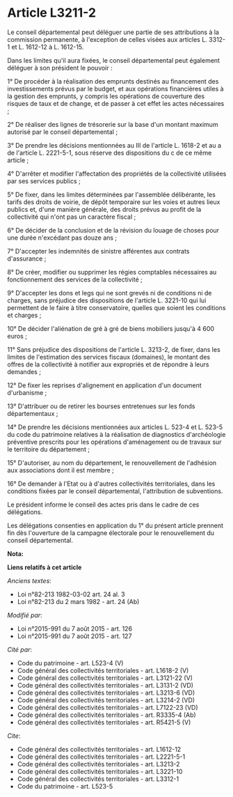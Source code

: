 # Article L3211-2

Le conseil départemental peut déléguer une partie de ses attributions à la commission permanente, à l'exception de celles
visées aux articles L. 3312-1 et L. 1612-12 à L. 1612-15. 

Dans les limites qu'il aura fixées, le conseil départemental peut également déléguer à son président le pouvoir : 

1° De procéder à la réalisation des emprunts destinés au financement des investissements prévus par le budget, et aux
opérations financières utiles à la gestion des emprunts, y compris les opérations de couverture des risques de taux et de
change, et de passer à cet effet les actes nécessaires ; 

2° De réaliser des lignes de trésorerie sur la base d'un montant maximum autorisé par le conseil départemental ; 

3° De prendre les décisions mentionnées au III de l'article L. 1618-2 et au a de l'article L. 2221-5-1, sous réserve des
dispositions du c de ce même article ; 

4° D'arrêter et modifier l'affectation des propriétés de la collectivité utilisées par ses services publics ; 

5° De fixer, dans les limites déterminées par l'assemblée délibérante, les tarifs des droits de voirie, de dépôt temporaire
sur les voies et autres lieux publics et, d'une manière générale, des droits prévus au profit de la collectivité qui n'ont
pas un caractère fiscal ; 

6° De décider de la conclusion et de la révision du louage de choses pour une durée n'excédant pas douze ans ; 

7° D'accepter les indemnités de sinistre afférentes aux contrats d'assurance ; 

8° De créer, modifier ou supprimer les régies comptables nécessaires au fonctionnement des services de la collectivité ; 

9° D'accepter les dons et legs qui ne sont grevés ni de conditions ni de charges, sans préjudice des dispositions de
l'article L. 3221-10 qui lui permettent de le faire à titre conservatoire, quelles que soient les conditions et charges ; 

10° De décider l'aliénation de gré à gré de biens mobiliers jusqu'à 4 600 euros ; 

11° Sans préjudice des dispositions de l'article L. 3213-2, de fixer, dans les limites de l'estimation des services fiscaux
(domaines), le montant des offres de la collectivité à notifier aux expropriés et de répondre à leurs demandes ; 

12° De fixer les reprises d'alignement en application d'un document d'urbanisme ; 

13° D'attribuer ou de retirer les bourses entretenues sur les fonds départementaux ; 

14° De prendre les décisions mentionnées aux articles L. 523-4 et L. 523-5 du code du patrimoine relatives à la réalisation
de diagnostics d'archéologie préventive prescrits pour les opérations d'aménagement ou de travaux sur le territoire du
département ;

15° D'autoriser, au nom du département, le renouvellement de l'adhésion aux associations dont il est membre ;

16° De demander à l'Etat ou à d'autres collectivités territoriales, dans les conditions fixées par le conseil départemental,
l'attribution de subventions.  

Le président informe le conseil des actes pris dans le cadre de ces délégations.

Les délégations consenties en application du 1° du présent article prennent fin dès l'ouverture de la campagne électorale
pour le renouvellement du conseil départemental.

**Nota:**



**Liens relatifs à cet article**

_Anciens textes_:

  - Loi n°82-213 1982-03-02 art. 24 al. 3
  - Loi n°82-213 du 2 mars 1982 - art. 24 (Ab)

_Modifié par_:

  - Loi n°2015-991 du 7 août 2015 - art. 126
  - Loi n°2015-991 du 7 août 2015 - art. 127

_Cité par_:

  - Code du patrimoine - art. L523-4 (V)
  - Code général des collectivités territoriales - art. L1618-2 (V)
  - Code général des collectivités territoriales - art. L3121-22 (V)
  - Code général des collectivités territoriales - art. L3131-2 (VD)
  - Code général des collectivités territoriales - art. L3213-6 (VD)
  - Code général des collectivités territoriales - art. L3214-2 (VD)
  - Code général des collectivités territoriales - art. L7122-23 (VD)
  - Code général des collectivités territoriales - art. R3335-4 (Ab)
  - Code général des collectivités territoriales - art. R5421-5 (V)

_Cite_:

  - Code général des collectivités territoriales - art. L1612-12
  - Code général des collectivités territoriales - art. L2221-5-1
  - Code général des collectivités territoriales - art. L3213-2
  - Code général des collectivités territoriales - art. L3221-10
  - Code général des collectivités territoriales - art. L3312-1
  - Code du patrimoine - art. L523-5
